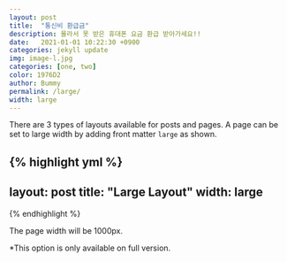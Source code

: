 ```yaml
---
layout: post
title:  "통신비 환급금"
description: 몰라서 못 받은 휴대폰 요금 환급 받아가세요!!
date:   2021-01-01 10:22:30 +0900
categories: jekyll update
img: image-l.jpg
categories: [one, two]
color: 1976D2
author: Bummy
permalink: /large/
width: large
---
```

There are 3 types of layouts available for posts and pages. A page can be set to large width by adding front matter ``large`` as shown.

{% highlight yml %}
---
layout: post
title:  "Large Layout"
width: large
---
{% endhighlight %}

The page width will be 1000px.

*This option is only available on full version.

<style>
.page-container {max-width: 1000px}
</style>